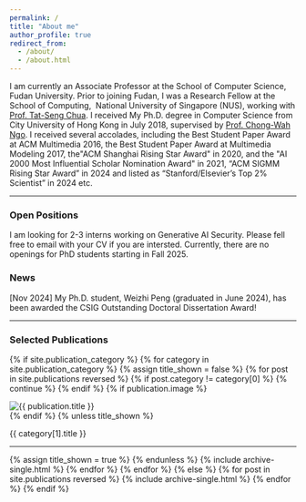 ```yaml
---
permalink: /
title: "About me"
author_profile: true
redirect_from: 
  - /about/
  - /about.html
---
```


I am currently an Associate Professor at the School of Computer Science, Fudan University. Prior to joining Fudan, I was a Research Fellow at the School of Computing,  National University of Singapore (NUS), working with [Prof. Tat-Seng Chua](https://www.chuatatseng.com/). I received My Ph.D. degree in Computer Science from City University of Hong Kong in July 2018, supervised by [Prof. Chong-Wah Ngo](https://computing.smu.edu.sg/faculty/profile/601/ngo-chong-wah). I received several accolades, including the Best Student Paper Award at ACM Multimedia 2016, the Best Student Paper Award at Multimedia Modeling 2017, the"ACM Shanghai Rising Star Award" in 2020, and the "AI 2000 Most Influential Scholar Nomination Award" in 2021, “ACM SIGMM Rising Star Award” in 2024 and listed as “Stanford/Elsevier’s Top 2% Scientist” in 2024 etc.

------

### Open Positions

I am looking for 2-3 interns working on Generative AI Security. Please fell free to email with your CV if you are intersted. 
Currently, there are no openings for PhD students starting in Fall 2025.

### News

[Nov 2024] My Ph.D. student, Weizhi Peng (graduated in June 2024), has been awarded the CSIG Outstanding Doctoral Dissertation Award!

------


### Selected Publications

<!-- New style rendering if publication categories are defined -->
{% if site.publication_category %}
  {% for category in site.publication_category  %}
    {% assign title_shown = false %}
    {% for post in site.publications reversed %}
      {% if post.category != category[0] %}
        {% continue %}
      {% endif %}
      <!-- 显示图片 -->
      {% if publication.image %}
        <div class="publication-image">
          <img src="{{ publication.image | relative_url }}" alt="{{ publication.title }}">
        </div>
      {% endif %}
       <!-- 显示标题、作者和日期 -->
      {% unless title_shown %}
        <p>{{ category[1].title }}</p><hr />
        {% assign title_shown = true %}
      {% endunless %}
      {% include archive-single.html %}
    {% endfor %}
  {% endfor %}
{% else %}
  {% for post in site.publications reversed %}
    {% include archive-single.html %}
  {% endfor %}
{% endif %}


